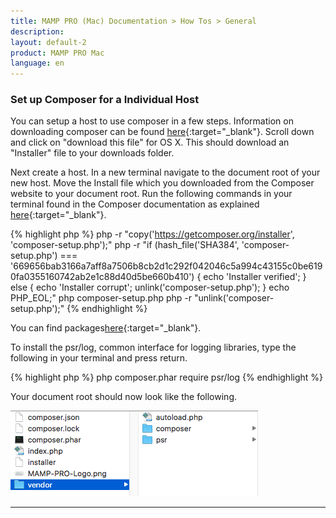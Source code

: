 ```yaml
---
title: MAMP PRO (Mac) Documentation > How Tos > General
description: 
layout: default-2
product: MAMP PRO Mac
language: en
---
```


### Set up Composer for a Individual Host

You can setup a host to use composer in a few steps. Information on downloading composer can be found [here](https://getcomposer.org/doc/00-intro.md){:target="_blank"}. Scroll down and click on  "download this file" for OS X. This should download an "Installer" file to your downloads folder. 

Next create a host. In a new terminal navigate to the document root of   your new host. Move the Install file which you downloaded from the Composer website to your document root. Run the following commands in your terminal found in the Composer documentation as explained [here](https://getcomposer.org/download/){:target="_blank"}.
 
 {% highlight php %}
  php -r "copy('https://getcomposer.org/installer', 'composer-setup.php');"
    php -r "if (hash_file('SHA384', 'composer-setup.php') === '669656bab3166a7aff8a7506b8cb2d1c292f042046c5a994c43155c0be6190fa0355160742ab2e1c88d40d5be660b410') { echo 'Installer verified'; } else { echo 'Installer corrupt'; unlink('composer-setup.php'); } echo PHP_EOL;"
  php composer-setup.php
  php -r "unlink('composer-setup.php');"
 {% endhighlight %}
 
 You can find packages[here](https://packagist.org){:target="_blank"}.
  
 To install the psr/log, common interface for logging libraries, type the following in your terminal and press return.
    
 {% highlight php %}
   php composer.phar require psr/log
 {% endhighlight %}
    
    
 Your document root should now look like the following.
    
    
![MAMP](/en/MAMP-PRO-Mac/How-Tos/General/SetupComposer/documentRoot.png)
    
---

